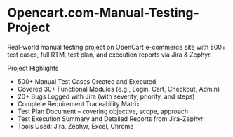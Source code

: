 # Opencart.com-Manual-Testing-Project
Real-world manual testing project on OpenCart e-commerce site with 500+ test cases, full RTM, test plan, and execution reports via Jira & Zephyr.

Project Highlights

- 500+ Manual Test Cases Created and Executed
- Covered 30+ Functional Modules (e.g., Login, Cart, Checkout, Admin)
- 20+ Bugs Logged with Jira (with severity, priority, and steps)
- Complete Requirement Traceability Matrix
- Test Plan Document – covering objective, scope, approach
- Test Execution Summary and Detailed Reports from Jira-Zephyr
- Tools Used: Jira, Zephyr, Excel, Chrome 
